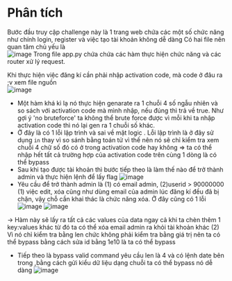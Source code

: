 # Phân tích
Bước đầu truy cập challenge này là 1 trang web chứa các một số chức năng như chính login, register và việc tạo tài khoản không dễ dàng
Có hai file nên quan tâm chủ yếu là  
![image](https://github.com/vanatka10/ctf_walkthrough/assets/126310360/498e079d-5aa9-486c-aaa9-1f0cf221add0)
Trong file app.py chứa chứa các hàm thực hiện chức năng và các router xử lý request.

Khi thực hiện việc đăng kí cần phải nhập activation code, mà code ở đâu ra ;v xem file nguồn  
![image](https://github.com/vanatka10/ctf_walkthrough/assets/126310360/59f6e11d-703f-42c9-9375-107f35ce66b5)  
- Một hàm khá kì lạ nó thực hiện genarate ra 1 chuỗi 4 số ngẫu nhiên và so sách với activation code mà mình nhập, nếu đúng thì trả về true. Như gợi ý 'no bruteforce' ta không thể brute force được vì mỗi khi ta nhập activation code thì nó lại gen ra 1 chuỗi số khác.
- Ở đây là có 1 lỗi lập trình và sai về mặt logic . Lỗi lập trình là ở đây sử dụng ```in``` thay vì so sánh bằng toán tử vì thế nên nó sẽ chỉ kiểm tra xem chuỗi 4 chữ số đó có ở trong activation code hay không => ta có thể nhập hết tất cả trường hợp của activation code trên cùng 1 dòng là có thể bypass
- Sau khi tạo được tài khoản thì bước tiếp theo là làm thế nào để trở thành admin và thực hiện lệnh để lấy flag
  ![image](https://github.com/vanatka10/ctf_walkthrough/assets/126310360/176b218e-d2bf-4e7a-9e39-08d43d210958)
- Yêu cầu để trở thành admin là (1) có email admin, (2)userid > 90000000
  (1) việc edit, xóa cũng như dùng email của admin lúc đăng kí đều đã bị chặn, vậy chỗ cần khai thác là chức năng xóa. Ở đây cũng có 1 lỗi
![image](https://github.com/vanatka10/ctf_walkthrough/assets/126310360/98d701cf-1f44-4835-bdfe-fe20ce449e41)
![image](https://github.com/vanatka10/ctf_walkthrough/assets/126310360/81e103f0-b65d-4a29-8aba-621f186ea922)

-> Hàm này sẽ lấy ra tất cả các values của data ngay cả khi ta chèn thêm 1 key:values khác từ đó ta có thể xóa email admin ra khỏi tài khoản khác
(2) Vì nó chỉ kiểm tra bằng len chức không phải kiểm tra bằng giá trị nên ta có thể bypass bằng cách sửa id bằng 1e10 là ta có thể bypass

- Tiếp theo là bypass valid command yêu cầu len là 4 và có lệnh date bên trong ,bằng cách gửi kiểu dữ liệu dạng chuỗi ta có thể bypass nó dễ dàng
  ![image](https://github.com/vanatka10/ctf_walkthrough/assets/126310360/0a2c569a-09f6-4166-b9b2-07082fac14cb)
  



   


